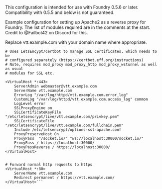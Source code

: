 This configuration is intended for use with Foundry 0.5.6 or later.  Compatibility with 0.5.5 and below is not guaranteed.

Example configuration for setting up Apache2 as a reverse proxy for Foundry.  The list of modules required are in the comments at the start.  Credit to @Failbot42 on Discord for this.

Replace vtt.example.com with your domain name where appropriate.

```# Apache .conf for reverse proxy of Foundry VTT.
# Uses LetsEncypt/certbot to manage SSL certificates, which needs to be
# configured separately (https://certbot.eff.org/instructions)
# Note, requires mod_proxy mod_proxy_http mod_proxy_wstunnel as well as usual
# modules for SSL etc.

<VirtualHost *:443>
    ServerAdmin webmaster@vtt.example.com
    ServerName vtt.example.com
    ErrorLog "/var/log/httpd/vtt.example.com.error_log"
    CustomLog "/var/log/httpd/vtt.example.com.access_log" common
    LogLevel error
    SSLProxyEngine on
    SSLCertificateKeyFile "/etc/letsencrypt/live/vtt.example.com/privkey.pem"
    SSLCertificateFile "/etc/letsencrypt/live/vtt.example.com/fullchain.pem"
    Include /etc/letsencrypt/options-ssl-apache.conf
    ProxyPreserveHost On
    ProxyPass  "/socket.io/" "ws://localhost:30000/socket.io/"
    ProxyPass / https://localhost:30000/
    ProxyPassReverse / https://localhost:30000/
</VirtualHost>


# Forward normal http requests to https
<VirtualHost *:80>
    ServerName vtt.example.com
    Redirect permanent / https://vtt.example.com/
</VirtualHost>```